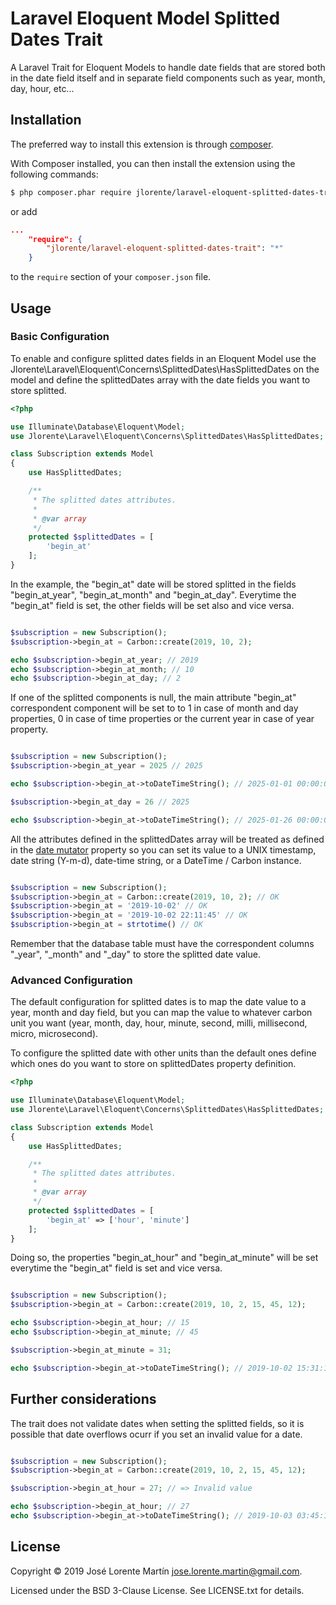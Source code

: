Laravel Eloquent Model Splitted Dates Trait
===========================================

A Laravel Trait for Eloquent Models to handle date fields that are stored both 
in the date field itself and in separate field components such as year, month, 
day, hour, etc...

## Installation

The preferred way to install this extension is through [composer](http://getcomposer.org/download/).

With Composer installed, you can then install the extension using the following commands:

```bash
$ php composer.phar require jlorente/laravel-eloquent-splitted-dates-trait
```

or add 

```json
...
    "require": {
        "jlorente/laravel-eloquent-splitted-dates-trait": "*"
    }
```

to the ```require``` section of your `composer.json` file.

## Usage

### Basic Configuration

To enable and configure splitted dates fields in an Eloquent Model use the 
Jlorente\Laravel\Eloquent\Concerns\SplittedDates\HasSplittedDates on the model 
and define the splittedDates array with the date fields you want to store splitted.


```php
<?php

use Illuminate\Database\Eloquent\Model;
use Jlorente\Laravel\Eloquent\Concerns\SplittedDates\HasSplittedDates;

class Subscription extends Model
{
    use HasSplittedDates;

    /**
     * The splitted dates attributes.
     *
     * @var array
     */
    protected $splittedDates = [
        'begin_at'
    ];
}

```


In the example, the "begin_at" date will be stored splitted in the fields 
"begin_at_year", "begin_at_month" and "begin_at_day". Everytime the "begin_at" 
field is set, the other fields will be set also and vice versa.


```php

$subscription = new Subscription();
$subscription->begin_at = Carbon::create(2019, 10, 2);

echo $subscription->begin_at_year; // 2019
echo $subscription->begin_at_month; // 10
echo $subscription->begin_at_day; // 2

```


If one of the splitted components is null, the main attribute "begin_at" correspondent 
component will be set to to 1 in case of month and day properties, 0 in case of 
time properties or the current year in case of year property.


```php

$subscription = new Subscription();
$subscription->begin_at_year = 2025 // 2025

echo $subscription->begin_at->toDateTimeString(); // 2025-01-01 00:00:00

$subscription->begin_at_day = 26 // 2025

echo $subscription->begin_at->toDateTimeString(); // 2025-01-26 00:00:00

```

All the attributes defined in the splittedDates array will be treated as defined 
in the [date mutator](https://laravel.com/docs/6.x/eloquent-mutators#date-mutators) 
property so you can set its value to a UNIX timestamp, date string (Y-m-d), 
date-time string, or a DateTime / Carbon instance.


```php

$subscription = new Subscription();
$subscription->begin_at = Carbon::create(2019, 10, 2); // OK
$subscription->begin_at = '2019-10-02' // OK
$subscription->begin_at = '2019-10-02 22:11:45' // OK
$subscription->begin_at = strtotime() // OK

```


Remember that the database table must have the correspondent columns "_year", "_month" 
and "_day" to store the splitted date value.

### Advanced Configuration

The default configuration for splitted dates is to map the date value to a year, 
month and day field, but you can map the value to whatever carbon unit 
you want (year, month, day, hour, minute, second, milli, millisecond, micro, microsecond).

To configure the splitted date with other units than the default ones define 
which ones do you want to store on splittedDates property definition.


```php
<?php

use Illuminate\Database\Eloquent\Model;
use Jlorente\Laravel\Eloquent\Concerns\SplittedDates\HasSplittedDates;

class Subscription extends Model
{
    use HasSplittedDates;

    /**
     * The splitted dates attributes.
     *
     * @var array
     */
    protected $splittedDates = [
        'begin_at' => ['hour', 'minute']
    ];
}

```


Doing so, the properties "begin_at_hour" and "begin_at_minute" will be set everytime 
the "begin_at" field is set and vice versa.

```php

$subscription = new Subscription();
$subscription->begin_at = Carbon::create(2019, 10, 2, 15, 45, 12);

echo $subscription->begin_at_hour; // 15
echo $subscription->begin_at_minute; // 45

$subscription->begin_at_minute = 31;

echo $subscription->begin_at->toDateTimeString(); // 2019-10-02 15:31:12

```


## Further considerations

The trait does not validate dates when setting the splitted fields, so it is 
possible that date overflows ocurr if you set an invalid value for a date.


```php

$subscription = new Subscription();
$subscription->begin_at = Carbon::create(2019, 10, 2, 15, 45, 12);

$subscription->begin_at_hour = 27; // => Invalid value

echo $subscription->begin_at_hour; // 27
echo $subscription->begin_at->toDateTimeString(); // 2019-10-03 03:45:12

```


## License 

Copyright &copy; 2019 José Lorente Martín <jose.lorente.martin@gmail.com>.

Licensed under the BSD 3-Clause License. See LICENSE.txt for details.
